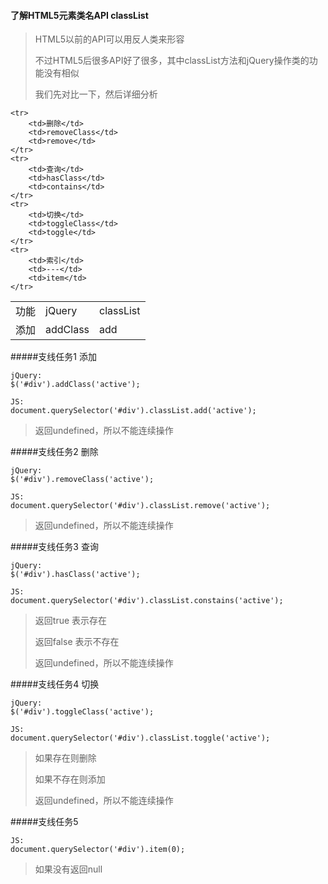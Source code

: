 #### 了解HTML5元素类名API classList

> HTML5以前的API可以用反人类来形容
> 
> 不过HTML5后很多API好了很多，其中classList方法和jQuery操作类的功能没有相似
>
> 我们先对比一下，然后详细分析


<table>
	<tr>
		<td>功能</td>
		<td>jQuery</td>
		<td>classList</td>
	</tr>
	<tr>
		<td>添加</td>
		<td>addClass</td>
		<td>add</td>
	</tr>

	<tr>
		<td>删除</td>
		<td>removeClass</td>
		<td>remove</td>
	</tr>
	<tr>
		<td>查询</td>
		<td>hasClass</td>
		<td>contains</td>
	</tr>
	<tr>
		<td>切换</td>
		<td>toggleClass</td>
		<td>toggle</td>
	</tr>
	<tr>
		<td>索引</td>
		<td>---</td>
		<td>item</td>
	</tr>
</table>

#####支线任务1
添加

```
jQuery:
$('#div').addClass('active');

JS:
document.querySelector('#div').classList.add('active');

```
> 返回undefined，所以不能连续操作

#####支线任务2
删除

```
jQuery:
$('#div').removeClass('active');

JS:
document.querySelector('#div').classList.remove('active');

```
> 返回undefined，所以不能连续操作

#####支线任务3
查询

```
jQuery:
$('#div').hasClass('active');

JS:
document.querySelector('#div').classList.constains('active');

```
> 返回true 表示存在
> 
> 返回false 表示不存在
> 
> 返回undefined，所以不能连续操作

#####支线任务4
切换

```
jQuery:
$('#div').toggleClass('active');

JS:
document.querySelector('#div').classList.toggle('active');

```
> 如果存在则删除
> 
> 如果不存在则添加
> 
> 返回undefined，所以不能连续操作

#####支线任务5
```
JS:
document.querySelector('#div').item(0);

```
> 如果没有返回null
